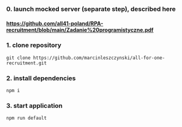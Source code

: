### 0. launch mocked server (separate step), described here
#### https://github.com/all41-poland/RPA-recruitment/blob/main/Zadanie%20programistyczne.pdf

### 1. clone repository
```
git clone https://github.com/marcinleszczynski/all-for-one-recruitment.git
```

### 2. install dependencies
```
npm i
```

### 3. start application
```
npm run default
```

